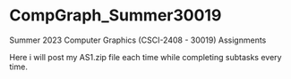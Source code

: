 # CompGraph_Summer30019
Summer 2023 Computer Graphics (CSCI-2408 - 30019) Assignments

Here i will post my AS1.zip file each time while completing subtasks every time.
